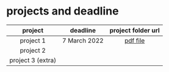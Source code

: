 # projects and deadline


| project | deadline | project folder url|
| :---: | :---: | :---: |
| project 1 | 7 March 2022 |[pdf file](https://github.com/alisharifi2000/CS-SBU-eDataMining-MSc-2022/blob/main/Projects/project1_2022.pdf) |
| project 2 |  |  |
| project 3 (extra) |  |  |
